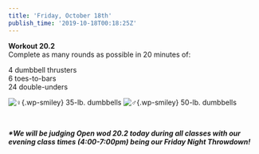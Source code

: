 ```yaml
---
title: 'Friday, October 18th'
publish_time: '2019-10-18T00:18:25Z'
---
```


**Workout 20.2**\
Complete as many rounds as possible in 20 minutes of:

4 dumbbell thrusters\
6 toes-to-bars\
24 double-unders

![♀](https://s0.wp.com/wp-content/mu-plugins/wpcom-smileys/twemoji/2/72x72/2640.png){.wp-smiley}
35-lb. dumbbells
![♂](https://s0.wp.com/wp-content/mu-plugins/wpcom-smileys/twemoji/2/72x72/2642.png){.wp-smiley}
50-lb. dumbbells

 

***\*We will be judging Open wod 20.2 today during all classes with our
evening class times (4:00-7:00pm) being our Friday Night Throwdown!***
